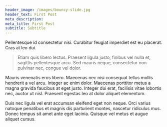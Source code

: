 ```yaml
---
header_image: /images/bouncy-slide.jpg
header_text: First Post
meta_description:
meta_title: First Post
subtitle: Subtitle
---
```


Pellentesque id consectetur nisi. Curabitur feugiat imperdiet est eu placerat. Cras at leo dui.

> Etiam quis libero lectus. Praesent ligula justo, finibus vel nulla et, sagittis pellentesque arcu. Sed mauris neque, consectetur non pulvinar nec, congue vel dolor.

Mauris venenatis eros libero. Maecenas nec nisi consequat tellus mollis hendrerit a vel arcu. Integer ac enim dolor. Maecenas porttitor metus a magna gravida faucibus at eget justo. Integer dui erat, facilisis vitae lobortis nec, auctor ut nisl. Praesent egestas leo at dolor aliquet elementum.

Duis nec ligula vel erat accumsan eleifend eget non neque. Orci varius natoque penatibus et magnis dis parturient montes, nascetur ridiculus mus. Donec tempus sit amet ante eget lacinia. Quisque vel metus et augue aliquet cursus.
